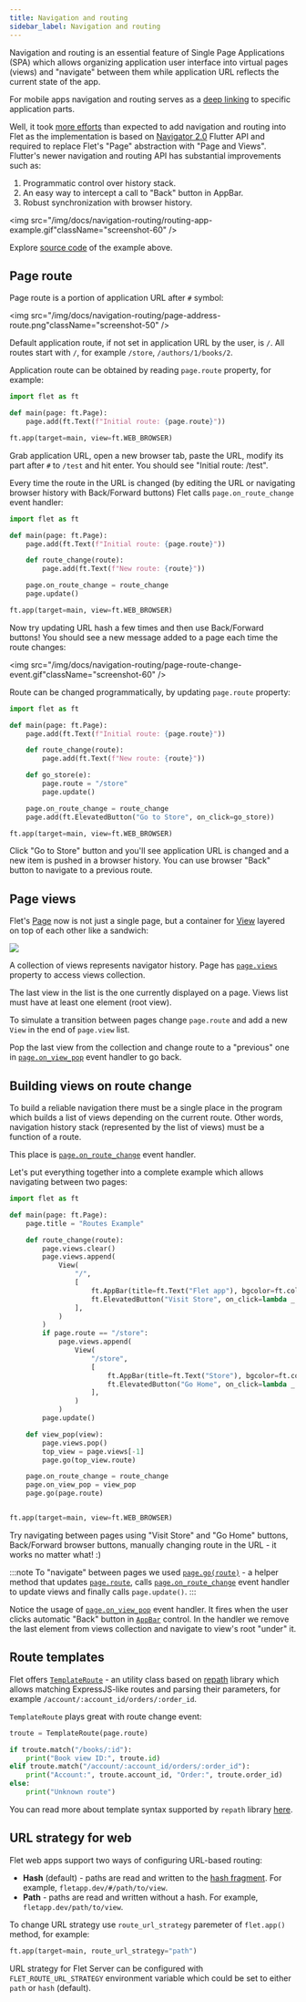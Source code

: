 ```yaml
---
title: Navigation and routing
sidebar_label: Navigation and routing
---
```


Navigation and routing is an essential feature of Single Page Applications (SPA) which allows organizing application user interface into virtual pages (views) and "navigate" between them while application URL reflects the current state of the app.

For mobile apps navigation and routing serves as a [deep linking](https://docs.flutter.dev/development/ui/navigation/deep-linking) to specific application parts.

Well, it took [more efforts](https://github.com/flet-dev/flet/pull/95/files) than expected to add navigation and routing into Flet as the implementation is based on [Navigator 2.0](https://medium.com/flutter/learning-flutters-new-navigation-and-routing-system-7c9068155ade) Flutter API and required to replace Flet's "Page" abstraction with "Page and Views". Flutter's newer navigation and routing API has substantial improvements such as:

1. Programmatic control over history stack.
2. An easy way to intercept a call to "Back" button in AppBar.
3. Robust synchronization with browser history.

<img src="/img/docs/navigation-routing/routing-app-example.gif"className="screenshot-60" />

Explore [source code](https://github.com/flet-dev/examples/blob/main/python/apps/routing-navigation/building-views-on-route-change.py) of the example above.

## Page route

Page route is a portion of application URL after `#` symbol:

<img src="/img/docs/navigation-routing/page-address-route.png"className="screenshot-50" />

Default application route, if not set in application URL by the user, is `/`. All routes start with `/`, for example `/store`, `/authors/1/books/2`.

Application route can be obtained by reading `page.route` property, for example:

```python
import flet as ft

def main(page: ft.Page):
    page.add(ft.Text(f"Initial route: {page.route}"))

ft.app(target=main, view=ft.WEB_BROWSER)
```

Grab application URL, open a new browser tab, paste the URL, modify its part after `#` to `/test` and hit enter. You should see "Initial route: /test".

Every time the route in the URL is changed (by editing the URL or navigating browser history with Back/Forward buttons) Flet calls `page.on_route_change` event handler:

```python
import flet as ft

def main(page: ft.Page):
    page.add(ft.Text(f"Initial route: {page.route}"))

    def route_change(route):
        page.add(ft.Text(f"New route: {route}"))

    page.on_route_change = route_change
    page.update()

ft.app(target=main, view=ft.WEB_BROWSER)
```

Now try updating URL hash a few times and then use Back/Forward buttons! You should see a new message added to a page each time the route changes:

<img src="/img/docs/navigation-routing/page-route-change-event.gif"className="screenshot-60" />

Route can be changed programmatically, by updating `page.route` property:

```python
import flet as ft

def main(page: ft.Page):
    page.add(ft.Text(f"Initial route: {page.route}"))

    def route_change(route):
        page.add(ft.Text(f"New route: {route}"))

    def go_store(e):
        page.route = "/store"
        page.update()

    page.on_route_change = route_change
    page.add(ft.ElevatedButton("Go to Store", on_click=go_store))

ft.app(target=main, view=ft.WEB_BROWSER)
```

Click "Go to Store" button and you'll see application URL is changed and a new item is pushed in a browser history. You can use browser "Back" button to navigate to a previous route.

## Page views

Flet's [Page](/docs/controls/page) now is not just a single page, but a container for [View](/docs/controls/view) layered on top of each other like a sandwich:

<img src="/img/docs/navigation-routing/page-views.svg" className="screenshot-100" />

A collection of views represents navigator history. Page has [`page.views`](/docs/controls/page#views) property to access views collection.

The last view in the list is the one currently displayed on a page. Views list must have at least one element (root view).

To simulate a transition between pages change `page.route` and add a new `View` in the end of `page.view` list.

Pop the last view from the collection and change route to a "previous" one in [`page.on_view_pop`](/docs/controls/page#on_view_pop) event handler to go back.

## Building views on route change

To build a reliable navigation there must be a single place in the program which builds a list of views depending on the current route. Other words, navigation history stack (represented by the list of views) must be a function of a route.

This place is [`page.on_route_change`](/docs/controls/page#on_route_change) event handler.

Let's put everything together into a complete example which allows navigating between two pages:

```python
import flet as ft

def main(page: ft.Page):
    page.title = "Routes Example"

    def route_change(route):
        page.views.clear()
        page.views.append(
            View(
                "/",
                [
                    ft.AppBar(title=ft.Text("Flet app"), bgcolor=ft.colors.SURFACE_VARIANT),
                    ft.ElevatedButton("Visit Store", on_click=lambda _: page.go("/store")),
                ],
            )
        )
        if page.route == "/store":
            page.views.append(
                View(
                    "/store",
                    [
                        ft.AppBar(title=ft.Text("Store"), bgcolor=ft.colors.SURFACE_VARIANT),
                        ft.ElevatedButton("Go Home", on_click=lambda _: page.go("/")),
                    ],
                )
            )
        page.update()

    def view_pop(view):
        page.views.pop()
        top_view = page.views[-1]
        page.go(top_view.route)

    page.on_route_change = route_change
    page.on_view_pop = view_pop
    page.go(page.route)


ft.app(target=main, view=ft.WEB_BROWSER)
```

Try navigating between pages using "Visit Store" and "Go Home" buttons, Back/Forward browser buttons, manually changing route in the URL - it works no matter what! :)

:::note
To "navigate" between pages we used [`page.go(route)`](/docs/controls/page#goroute) - a helper method that updates [`page.route`](/docs/controls/page#route), calls [`page.on_route_change`](/docs/controls/page#on_route_change) event handler to update views and finally calls `page.update()`.
:::

Notice the usage of [`page.on_view_pop`](/docs/controls/page#on_view_pop) event handler. It fires when the user clicks automatic "Back" button in [`AppBar`](/docs/controls/appbar) control. In the handler we remove the last element from views collection and navigate to view's root "under" it.

## Route templates

Flet offers [`TemplateRoute`](https://github.com/flet-dev/flet/blob/main/sdk/python/flet/template_route.py) - an utility class based on [repath](https://github.com/nickcoutsos/python-repath) library which allows matching ExpressJS-like routes and parsing their parameters, for example `/account/:account_id/orders/:order_id`.

`TemplateRoute` plays great with route change event:

```python
troute = TemplateRoute(page.route)

if troute.match("/books/:id"):
    print("Book view ID:", troute.id)
elif troute.match("/account/:account_id/orders/:order_id"):
    print("Account:", troute.account_id, "Order:", troute.order_id)
else:
    print("Unknown route")
```

You can read more about template syntax supported by `repath` library [here](https://github.com/nickcoutsos/python-repath#parameters).

## URL strategy for web

Flet web apps support two ways of configuring URL-based routing:

* **Hash** (default) - paths are read and written to the [hash fragment](https://en.wikipedia.org/wiki/Uniform_Resource_Locator#Syntax). For example, `fletapp.dev/#/path/to/view`.
* **Path** - paths are read and written without a hash. For example, `fletapp.dev/path/to/view`.

To change URL strategy use `route_url_strategy` paremeter of `flet.app()` method, for example:

```python
ft.app(target=main, route_url_strategy="path")
```

URL strategy for Flet Server can be configured with `FLET_ROUTE_URL_STRATEGY` environment variable which could be set to either `path` or `hash` (default).